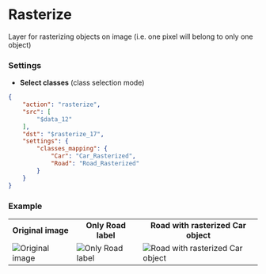 # Rasterize

Layer for rasterizing objects on image (i.e. one pixel will belong to only one object)

### Settings

- **Select classes** (class selection mode)

```json
{
    "action": "rasterize",
    "src": [
        "$data_12"
    ],
    "dst": "$rasterize_17",
    "settings": {
        "classes_mapping": {
            "Car": "Car_Rasterized",
            "Road": "Road_Rasterized"
        }
    }
}
```

### Example

<table>
<tr>
<td style="text-align:center"><strong>Original image</strong></td>
<td style="text-align:center"><strong>Only Road label</strong></td>
<td style="text-align:center"><strong>Road with rasterized Car object</strong></td>
</tr>
<tr>
<td> <img src="https://github.com/supervisely-ecosystem/dtl-v2/assets/79905215/c0533a4e-a1b7-44e7-814c-aaa15c40eec8" alt="Original image" /> </td>
<td> <img src="https://github.com/supervisely-ecosystem/dtl-v2/assets/79905215/d589d6f1-1510-412a-be29-d876eda09f4d" alt="Only Road label" /> </td>
<td> <img src="https://github.com/supervisely-ecosystem/dtl-v2/assets/79905215/fd45dad9-9653-40dc-bc5e-619d18709a61" alt="Road with rasterized Car object" /> </td>
</tr>
</table>